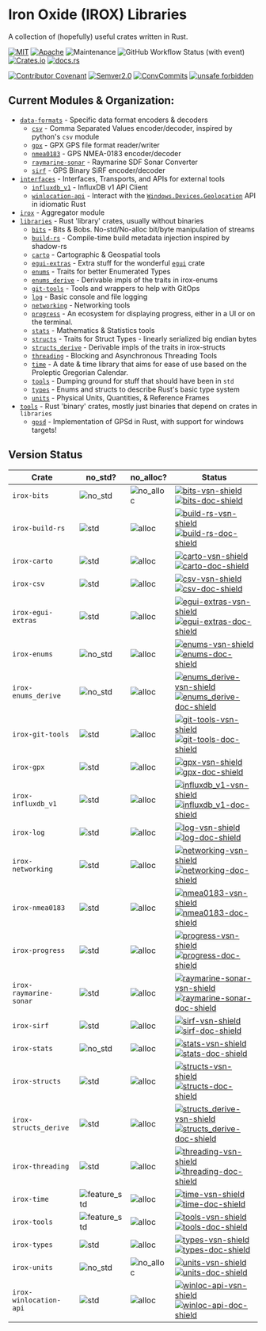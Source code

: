 Iron Oxide (IROX) Libraries
=============================
A collection of (hopefully) useful crates written in Rust.

[![MIT](https://img.shields.io/badge/license-MIT-blue.svg)](https://github.com/spmadden/irox/blob/master/LICENSE)
[![Apache](https://img.shields.io/badge/license-Apache-blue.svg)](https://github.com/spmadden/irox/blob/master/LICENSE-APACHE)
![Maintenance](https://img.shields.io/maintenance/yes/2024)
![GitHub Workflow Status (with event)](https://img.shields.io/github/actions/workflow/status/spmadden/irox/rust.yml)
[![Crates.io](https://img.shields.io/crates/v/irox)](https://crates.io/crates/irox/)
[![docs.rs](https://img.shields.io/docsrs/irox/latest)](https://docs.rs/irox/latest/irox/)

[![Contributor Covenant](https://img.shields.io/badge/Contributor%20Covenant-2.1-4baaaa.svg)](https://github.com/spmadden/irox/blob/master/CODE_OF_CONDUCT.md)
[![Semver2.0](https://img.shields.io/badge/semver-2.0-blue)](https://semver.org/spec/v2.0.0.html)
[![ConvCommits](https://img.shields.io/badge/conventional--commits-1.0-pink)](https://www.conventionalcommits.org/en/v1.0.0/)
[![unsafe forbidden](https://img.shields.io/badge/unsafe-forbidden-success.svg)](https://github.com/rust-secure-code/safety-dance/)

Current Modules & Organization:
-----------------

* [`data-formats`](https://github.com/spmadden/irox/blob/master/data-formats) - Specific data format encoders & decoders
    * [`csv`] - Comma Separated Values encoder/decoder, inspired by python's `csv` module
    * [`gpx`] - GPX GPS file format reader/writer
    * [`nmea0183`] - GPS NMEA-0183 encoder/decoder
    * [`raymarine-sonar`] - Raymarine SDF Sonar Converter
    * [`sirf`] - GPS Binary SiRF encoder/decoder
* [`interfaces`](https://github.com/spmadden/irox/blob/master/interfaces) - Interfaces, Transports, and APIs for
  external tools
    * [`influxdb_v1`] - InfluxDB v1 API Client
    * [`winlocation-api`] - Interact with
      the [`Windows.Devices.Geolocation`](https://learn.microsoft.com/en-us/uwp/api/windows.devices.geolocation) API in
      idiomatic Rust
* [`irox`](https://github.com/spmadden/irox/blob/master/irox) - Aggregator module
* [`libraries`](https://github.com/spmadden/irox/blob/master/libraries) - Rust 'library' crates, usually without
  binaries
    * [`bits`] - Bits & Bobs. No-std/No-alloc bit/byte manipulation of streams
    * [`build-rs`] - Compile-time build metadata injection inspired by shadow-rs
    * [`carto`] - Cartographic & Geospatial tools
    * [`egui-extras`] - Extra stuff for the wonderful [`egui`](https://github.com/emilk/egui) crate
    * [`enums`] - Traits for better Enumerated Types
    * [`enums_derive`] - Derivable impls of the traits in irox-enums
    * [`git-tools`] - Tools and wrappers to help with GitOps
    * [`log`] - Basic console and file logging
    * [`networking`] - Networking tools
    * [`progress`] - An ecosystem for displaying progress, either in a UI or on the terminal.
    * [`stats`] - Mathematics & Statistics tools
    * [`structs`] - Traits for Struct Types - linearly serialized big endian bytes
    * [`structs_derive`] - Derivable impls of the traits in irox-structs
    * [`threading`] - Blocking and Asynchronous Threading Tools
    * [`time`] - A date & time library that aims for ease of use based on the Proleptic Gregorian Calendar.
    * [`tools`] - Dumping ground for stuff that should have been in `std`
    * [`types`] - Enums and structs to describe Rust's basic type system
    * [`units`] - Physical Units, Quantities, & Reference Frames
* [`tools`](https://github.com/spmadden/irox/blob/master/tools) - Rust 'binary' crates, mostly just binaries that depend
  on crates in `libraries`
    * [`gpsd`] - Implementation of GPSd in Rust, with support for windows targets!

Version Status
------------------

| Crate                  | no_std?        | no_alloc?   | Status                                                                                                      |
|------------------------|----------------|-------------|-------------------------------------------------------------------------------------------------------------|
| `irox-bits`            | ![no_std]      | ![no_alloc] | [![bits-vsn-shield]][bits-crate] [![bits-doc-shield]][bits-doc]                                             |
| `irox-build-rs`        | ![std]         | ![alloc]    | [![build-rs-vsn-shield]][build-rs-crate] [![build-rs-doc-shield]][build-rs-doc]                             |
| `irox-carto`           | ![std]         | ![alloc]    | [![carto-vsn-shield]][carto-crate] [![carto-doc-shield]][carto-doc]                                         |
| `irox-csv`             | ![std]         | ![alloc]    | [![csv-vsn-shield]][csv-crate] [![csv-doc-shield]][csv-doc]                                                 |
| `irox-egui-extras`     | ![std]         | ![alloc]    | [![egui-extras-vsn-shield]][egui-extras-crate] [![egui-extras-doc-shield]][egui-extras-doc]                 |
| `irox-enums`           | ![no_std]      | ![alloc]    | [![enums-vsn-shield]][enums-crate] [![enums-doc-shield]][enums-doc]                                         |
| `irox-enums_derive`    | ![no_std]      | ![alloc]    | [![enums_derive-vsn-shield]][enums_derive-crate] [![enums_derive-doc-shield]][enums_derive-doc]             |
| `irox-git-tools`       | ![std]         | ![alloc]    | [![git-tools-vsn-shield]][git-tools-crate] [![git-tools-doc-shield]][git-tools-doc]                         |
| `irox-gpx`             | ![std]         | ![alloc]    | [![gpx-vsn-shield]][gpx-crate] [![gpx-doc-shield]][gpx-doc]                                                 |
| `irox-influxdb_v1`     | ![std]         | ![alloc]    | [![influxdb_v1-vsn-shield]][influxdb_v1-crate] [![influxdb_v1-doc-shield]][influxdb_v1-doc]                 |
| `irox-log`             | ![std]         | ![alloc]    | [![log-vsn-shield]][log-crate] [![log-doc-shield]][log-doc]                                                 |
| `irox-networking`      | ![std]         | ![alloc]    | [![networking-vsn-shield]][networking-crate] [![networking-doc-shield]][networking-doc]                     |
| `irox-nmea0183`        | ![std]         | ![alloc]    | [![nmea0183-vsn-shield]][nmea0183-crate] [![nmea0183-doc-shield]][nmea0183-doc]                             |
| `irox-progress`        | ![std]         | ![alloc]    | [![progress-vsn-shield]][progress-crate] [![progress-doc-shield]][progress-doc]                             |
| `irox-raymarine-sonar` | ![std]         | ![alloc]    | [![raymarine-sonar-vsn-shield]][raymarine-sonar-crate] [![raymarine-sonar-doc-shield]][raymarine-sonar-doc] |
| `irox-sirf`            | ![std]         | ![alloc]    | [![sirf-vsn-shield]][sirf-crate] [![sirf-doc-shield]][sirf-doc]                                             |
| `irox-stats`           | ![no_std]      | ![alloc]    | [![stats-vsn-shield]][stats-crate] [![stats-doc-shield]][stats-doc]                                         |
| `irox-structs`         | ![std]         | ![alloc]    | [![structs-vsn-shield]][structs-crate] [![structs-doc-shield]][structs-doc]                                 |
| `irox-structs_derive`  | ![std]         | ![alloc]    | [![structs_derive-vsn-shield]][structs_derive-crate] [![structs_derive-doc-shield]][structs_derive-doc]     |
| `irox-threading`       | ![std]         | ![alloc]    | [![threading-vsn-shield]][threading-crate] [![threading-doc-shield]][threading-doc]                         |
| `irox-time`            | ![feature_std] | ![alloc]    | [![time-vsn-shield]][time-crate] [![time-doc-shield]][time-doc]                                             |
| `irox-tools`           | ![feature_std] | ![alloc]    | [![tools-vsn-shield]][tools-crate] [![tools-doc-shield]][tools-doc]                                         |
| `irox-types`           | ![std]         | ![alloc]    | [![types-vsn-shield]][types-crate] [![types-doc-shield]][types-doc]                                         |
| `irox-units`           | ![no_std]      | ![no_alloc] | [![units-vsn-shield]][units-crate] [![units-doc-shield]][units-doc]                                         |
| `irox-winlocation-api` | ![std]         | ![alloc]    | [![winloc-api-vsn-shield]][winloc-api-crate] [![winloc-api-doc-shield]][winloc-api-doc]                     |

[no_std]: https://img.shields.io/badge/no__std-yes-green "Library does not require std but may have features gated by 'std'"

[no_alloc]: https://img.shields.io/badge/no__alloc-yes-green "Library does not require alloc but may have features gated by 'alloc'"

[feature_std]: https://img.shields.io/badge/std-feature-blue "std is required by default, no_std available with default-features=false"

[feature_alloc]: https://img.shields.io/badge/alloc-feature-blue "alloc is required by default, no_std available with default-features=false"

[std]: https://img.shields.io/badge/std-required-lightgrey

[alloc]: https://img.shields.io/badge/alloc-required-lightgrey

[`bits`]: https://github.com/spmadden/irox/blob/master/libraries/bits

[bits-vsn-shield]: https://img.shields.io/crates/v/irox-bits.svg

[bits-doc-shield]: https://docs.rs/irox-bits/badge.svg

[bits-crate]: https://crates.io/crates/irox-bits

[bits-doc]: https://docs.rs/irox-bits

[`build-rs`]: https://github.com/spmadden/irox/blob/master/libraries/build-rs

[build-rs-vsn-shield]: https://img.shields.io/crates/v/irox-build-rs.svg

[build-rs-doc-shield]: https://docs.rs/irox-build-rs/badge.svg

[build-rs-crate]: https://crates.io/crates/irox-build-rs

[build-rs-doc]: https://docs.rs/irox-build-rs


[`carto`]: https://github.com/spmadden/irox/blob/master/libraries/carto

[carto-vsn-shield]: https://img.shields.io/crates/v/irox-carto.svg

[carto-doc-shield]: https://docs.rs/irox-carto/badge.svg

[carto-crate]: https://crates.io/crates/irox-carto

[carto-doc]: https://docs.rs/irox-carto

[`csv`]: https://github.com/spmadden/irox/blob/master/libraries/csv

[csv-vsn-shield]: https://img.shields.io/crates/v/irox-csv.svg

[csv-doc-shield]: https://docs.rs/irox-csv/badge.svg

[csv-crate]: https://crates.io/crates/irox-csv

[csv-doc]: https://docs.rs/irox-csv

[`egui-extras`]: https://github.com/spmadden/irox/blob/master/libraries/egui-extras

[egui-extras-vsn-shield]: https://img.shields.io/crates/v/irox-egui-extras.svg

[egui-extras-doc-shield]: https://docs.rs/irox-egui-extras/badge.svg

[egui-extras-crate]: https://crates.io/crates/irox-egui-extras

[egui-extras-doc]: https://docs.rs/irox-egui-extras

[`enums`]: https://github.com/spmadden/irox/blob/master/libraries/enums

[enums-vsn-shield]: https://img.shields.io/crates/v/irox-enums.svg

[enums-doc-shield]: https://docs.rs/irox-enums/badge.svg

[enums-crate]: https://crates.io/crates/irox-enums

[enums-doc]: https://docs.rs/irox-enums

[`enums_derive`]: https://github.com/spmadden/irox/blob/master/libraries/enums_derive

[enums_derive-vsn-shield]: https://img.shields.io/crates/v/irox-enums_derive.svg

[enums_derive-doc-shield]: https://docs.rs/irox-enums_derive/badge.svg

[enums_derive-crate]: https://crates.io/crates/irox-enums_derive

[enums_derive-doc]: https://docs.rs/irox-enums_derive

[`git-tools`]: https://github.com/spmadden/irox/blob/master/libraries/git-tools

[git-tools-vsn-shield]: https://img.shields.io/crates/v/irox-git-tools.svg

[git-tools-doc-shield]: https://docs.rs/irox-git-tools/badge.svg

[git-tools-crate]: https://crates.io/crates/irox-git-tools

[git-tools-doc]: https://docs.rs/irox-git-tools

[`gpx`]: https://github.com/spmadden/irox/blob/master/libraries/gpx

[gpx-vsn-shield]: https://img.shields.io/crates/v/irox-gpx.svg

[gpx-doc-shield]: https://docs.rs/irox-gpx/badge.svg

[gpx-crate]: https://crates.io/crates/irox-gpx

[gpx-doc]: https://docs.rs/irox-gpx

[`influxdb_v1`]: https://github.com/spmadden/irox/blob/master/libraries/influxdb_v1

[influxdb_v1-vsn-shield]: https://img.shields.io/crates/v/irox-influxdb_v1.svg

[influxdb_v1-doc-shield]: https://docs.rs/irox-influxdb_v1/badge.svg

[influxdb_v1-crate]: https://crates.io/crates/irox-influxdb_v1

[influxdb_v1-doc]: https://docs.rs/irox-influxdb_v1

[`log`]: https://github.com/spmadden/irox/blob/master/libraries/log

[log-vsn-shield]: https://img.shields.io/crates/v/irox-log.svg

[log-doc-shield]: https://docs.rs/irox-log/badge.svg

[log-crate]: https://crates.io/crates/irox-log

[log-doc]: https://docs.rs/irox-log

[`networking`]: https://github.com/spmadden/irox/blob/master/libraries/networking

[networking-vsn-shield]: https://img.shields.io/crates/v/irox-networking.svg

[networking-doc-shield]: https://docs.rs/irox-networking/badge.svg

[networking-crate]: https://crates.io/crates/irox-networking

[networking-doc]: https://docs.rs/irox-networking

[`nmea0183`]: https://github.com/spmadden/irox/blob/master/libraries/nmea0183

[nmea0183-vsn-shield]: https://img.shields.io/crates/v/irox-nmea0183.svg

[nmea0183-doc-shield]: https://docs.rs/irox-nmea0183/badge.svg

[nmea0183-crate]: https://crates.io/crates/irox-nmea0183

[nmea0183-doc]: https://docs.rs/irox-nmea0183

[`progress`]: https://github.com/spmadden/irox/blob/master/libraries/progress

[progress-vsn-shield]: https://img.shields.io/crates/v/irox-progress.svg

[progress-doc-shield]: https://docs.rs/irox-progress/badge.svg

[progress-crate]: https://crates.io/crates/irox-progress

[progress-doc]: https://docs.rs/irox-progress

[`raymarine-sonar`]: https://github.com/spmadden/irox/blob/master/libraries/raymarine-sonar

[raymarine-sonar-vsn-shield]: https://img.shields.io/crates/v/irox-raymarine-sonar.svg

[raymarine-sonar-doc-shield]: https://docs.rs/irox-raymarine-sonar/badge.svg

[raymarine-sonar-crate]: https://crates.io/crates/irox-raymarine-sonar

[raymarine-sonar-doc]: https://docs.rs/irox-raymarine-sonar

[`sirf`]: https://github.com/spmadden/irox/blob/master/libraries/sirf

[sirf-vsn-shield]: https://img.shields.io/crates/v/irox-sirf.svg

[sirf-doc-shield]: https://docs.rs/irox-sirf/badge.svg

[sirf-crate]: https://crates.io/crates/irox-sirf

[sirf-doc]: https://docs.rs/irox-sirf

[`stats`]: https://github.com/spmadden/irox/blob/master/libraries/stats

[stats-vsn-shield]: https://img.shields.io/crates/v/irox-stats.svg

[stats-doc-shield]: https://docs.rs/irox-stats/badge.svg

[stats-crate]: https://crates.io/crates/irox-stats

[stats-doc]: https://docs.rs/irox-stats

[`structs`]: https://github.com/spmadden/irox/blob/master/libraries/structs

[structs-vsn-shield]: https://img.shields.io/crates/v/irox-structs.svg

[structs-doc-shield]: https://docs.rs/irox-structs/badge.svg

[structs-crate]: https://crates.io/crates/irox-structs

[structs-doc]: https://docs.rs/irox-structs

[`structs_derive`]: https://github.com/spmadden/irox/blob/master/libraries/threading

[structs_derive-vsn-shield]: https://img.shields.io/crates/v/irox-threading.svg

[structs_derive-doc-shield]: https://docs.rs/irox-threading/badge.svg

[structs_derive-crate]: https://crates.io/crates/irox-threading

[structs_derive-doc]: https://docs.rs/irox-threading

[`threading`]: https://github.com/spmadden/irox/blob/master/libraries/threading

[threading-vsn-shield]: https://img.shields.io/crates/v/irox-threading.svg

[threading-doc-shield]: https://docs.rs/irox-threading/badge.svg

[threading-crate]: https://crates.io/crates/irox-threading

[threading-doc]: https://docs.rs/irox-threading

[`time`]: https://github.com/spmadden/irox/blob/master/libraries/time

[time-vsn-shield]: https://img.shields.io/crates/v/irox-time.svg

[time-doc-shield]: https://docs.rs/irox-time/badge.svg

[time-crate]: https://crates.io/crates/irox-time

[time-doc]: https://docs.rs/irox-time

[`tools`]: https://github.com/spmadden/irox/blob/master/libraries/tools

[tools-vsn-shield]: https://img.shields.io/crates/v/irox-tools.svg

[tools-doc-shield]: https://docs.rs/irox-tools/badge.svg

[tools-crate]: https://crates.io/crates/irox-tools

[tools-doc]: https://docs.rs/irox-tools

[`types`]: https://github.com/spmadden/irox/blob/master/libraries/types

[types-vsn-shield]: https://img.shields.io/crates/v/irox-types.svg

[types-doc-shield]: https://docs.rs/irox-types/badge.svg

[types-crate]: https://crates.io/crates/irox-types

[types-doc]: https://docs.rs/irox-types

[`units`]: https://github.com/spmadden/irox/blob/master/libraries/units

[units-vsn-shield]: https://img.shields.io/crates/v/irox-units.svg

[units-doc-shield]: https://docs.rs/irox-units/badge.svg

[units-crate]: https://crates.io/crates/irox-units

[units-doc]: https://docs.rs/irox-units

[`winlocation-api`]: https://github.com/spmadden/irox/blob/master/interfaces/win-location-api

[winloc-api-vsn-shield]: https://img.shields.io/crates/v/irox-winlocation-api.svg

[winloc-api-doc-shield]: https://docs.rs/irox-winlocation-api/badge.svg

[winloc-api-crate]: https://crates.io/crates/irox-winlocation-api

[winloc-api-doc]: https://docs.rs/irox-winlocation-api

[`gpsd`]: https://github.com/spmadden/irox/blob/master/tools/gpsd
